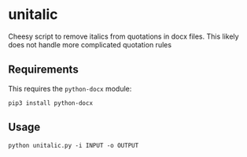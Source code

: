 # unitalic
Cheesy script to remove italics from quotations in docx files. This likely does not handle more complicated quotation rules

## Requirements
This requires the `python-docx` module:

```
pip3 install python-docx
```

## Usage

```
python unitalic.py -i INPUT -o OUTPUT
```